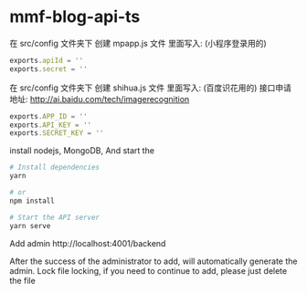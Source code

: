 # mmf-blog-api-ts

在 src/config 文件夹下 创建 mpapp.js 文件
里面写入: (小程序登录用的)
```javascript
exports.apiId = ''
exports.secret = ''
```

在 src/config 文件夹下 创建 shihua.js 文件
里面写入: (百度识花用的)
接口申请地址: http://ai.baidu.com/tech/imagerecognition
```javascript
exports.APP_ID = ''
exports.API_KEY = ''
exports.SECRET_KEY = ''
```

install nodejs, MongoDB, And start the
```bash
# Install dependencies
yarn

# or
npm install

# Start the API server
yarn serve
```

Add admin
http://localhost:4001/backend

After the success of the administrator to add, will automatically generate the admin. Lock file locking, if you need to continue to add, please just delete the file
